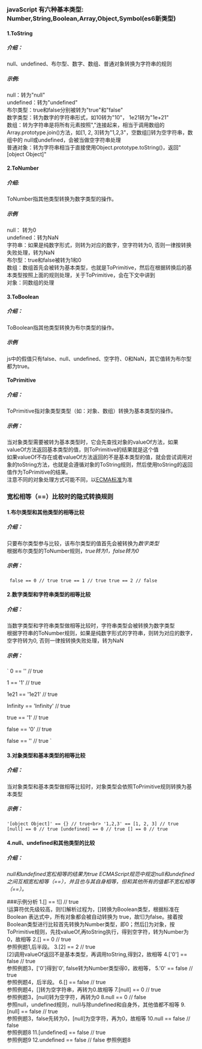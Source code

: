 ### javaScript 有六种基本类型: Number,String,Boolean,Array,Object,Symbol(es6新类型) 

#### 1.ToString  
##### 介绍：  
  null、undefined、布尔型、数字、数组、普通对象转换为字符串的规则  
##### 示例:
  null：转为"null"  
  undefined：转为"undefined"  
  布尔类型：true和false分别被转为"true"和"false"  
  数字类型：转为数字的字符串形式，如10转为"10"， 1e21转为"1e+21"  
  数组：转为字符串是将所有元素按照","连接起来，相当于调用数组的Array.prototype.join()方法，如[1, 2, 3]转为"1,2,3"，空数组[]转为空字符串，数组中的  null或undefined，会被当做空字符串处理  
  普通对象：转为字符串相当于直接使用Object.prototype.toString()，返回"[object Object]"  
  #### 2.ToNumber
##### 介绍:
ToNumber指其他类型转换为数字类型的操作。
##### 示例
  null： 转为0  
undefined：转为NaN  
字符串：如果是纯数字形式，则转为对应的数字，空字符转为0, 否则一律按转换失败处理，转为NaN  
布尔型：true和false被转为1和0  
数组：数组首先会被转为基本类型，也就是ToPrimitive，然后在根据转换后的基本类型按照上面的规则处理，关于ToPrimitive，会在下文中讲到   
对象：同数组的处理  
#### 3.ToBoolean
##### 介绍：
ToBoolean指其他类型转换为布尔类型的操作。
##### 示例
js中的假值只有false、null、undefined、空字符、0和NaN，其它值转为布尔型都为true。
#### ToPrimitive
##### 介绍：
ToPrimitive指对象类型类型（如：对象、数组）转换为基本类型的操作。
##### 示例：
当对象类型需要被转为基本类型时，它会先查找对象的valueOf方法，如果valueOf方法返回基本类型的值，则ToPrimitive的结果就是这个值  
如果valueOf不存在或者valueOf方法返回的不是基本类型的值，就会尝试调用对象的toString方法，也就是会遵循对象的ToString规则，然后使用toString的返回值作为ToPrimitive的结果。  
注意不同的对象处理方式可能不同，以[ECMA标准](https://www.ecma-international.org/ecma-262/6.0/#sec-toprimitive)为准

### 宽松相等（==）比较时的隐式转换规则
#### 1.布尔类型和其他类型的相等比较
##### 介绍：
只要布尔类型参与比较，该布尔类型的值首先会被转换为*数字类型*  
根据布尔类型的ToNumber规则，*true转为1，false转为0*
##### 示例：
`  false == 0 // true
  true == 1 // true
  true == 2 // false
`
#### 2.数字类型和字符串类型的相等比较
##### 介绍：
当数字类型和字符串类型做相等比较时，字符串类型会被转换为数字类型  
根据字符串的ToNumber规则，如果是纯数字形式的字符串，则转为对应的数字，空字符转为0, 否则一律按转换失败处理，转为NaN
##### 示例：
`  0 == '' // true  

  1 == '1' // true  
  
  1e21 == '1e21' // true  
  
  Infinity == 'Infinity' // true  
  
  true == '1' // true  
  
  false == '0' // true  
  
  false == '' // true
`
#### 3.对象类型和基本类型的相等比较
##### 介绍： 
当对象类型和基本类型做相等比较时，对象类型会依照ToPrimitive规则转换为基本类型
##### 示例： 
 `'[object Object]' == {} // true<br>
  '1,2,3' == [1, 2, 3] // true
   [null] == 0 // true
  [undefined] == 0 // true
  [] == 0 // true`
  
 #### 4.null、undefined和其他类型的比较
 ##### 介绍：
 *null和undefined宽松相等的结果为true*
 *ECMAScript规范中规定null和undefined之间互相宽松相等（==），并且也与其自身相等，但和其他所有的值都不宽松相等（==）。*

###示例分析
  1.[] == ![] // true  
  !运算符优先级较高，则![]解析过程为，[]转换为Boolean类型，根据标准在 Boolean 表达式中，所有对象都会被自动转换为 true，故![]为false。接着按Boolean类型进行比较首先转换为Number类型，即0；然后[]为对象，按ToPrimitive规则，先找valueOf,再toString执行，得到空字符，转为Number为0，故相等
  2.[] == 0 // true  
  参照例题1,后半段。
  3.[2] == 2 // true  
  [2]调用valueOf返回不是基本类型，再调用toString,得到2，故相等
  4.['0'] == false // true  
  参照例题3，['0']得到'0', false转为Number类型得0，故相等，
  5.'0' == false // true  
  参照例题4，后半段。
  6.[] == false // true  
  参照例题4，[]转为空字符串，再转为0.故相等
  7.[null] == 0 // true  
 参照例题3，[null]转为空字符，再转为0
  8.null == 0 // false  
  参照null，undefined规则，null与除undefined和自身外，其他值都不相等
  9.[null] == false // true  
  参照例题3，false先转为0，[null]为空字符，再为0，故相等
  10.null == false // false  
  参照例题8
  11.[undefined] == false // true  
  参照例题9
  12.undefined == false // false
  参照例题8
